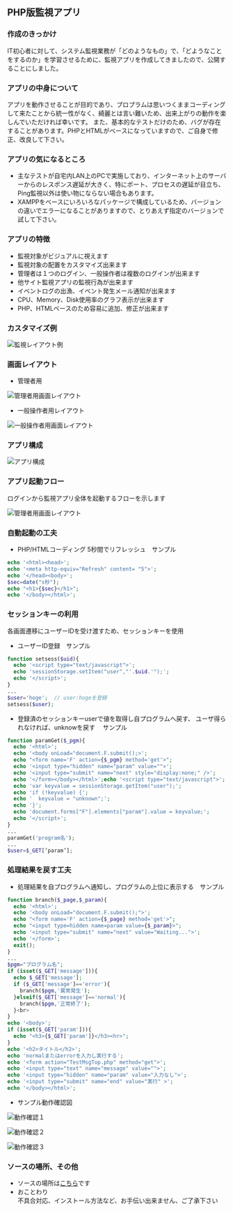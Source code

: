 ## PHP版監視アプリ

### 作成のきっかけ
IT初心者に対して、システム監視業務が「どのようなもの」で、「どようなことをするのか」を学習させるために、監視アプリを作成してきましたので、公開することにしました。

### アプリの中身について
アプリを動作させることが目的であり、プロプラムは思いつくままコーディングして来たことから統一性がなく、綺麗とは言い難いため、出来上がりの動作を楽しんでいただければ幸いです。
また、基本的なテストだけのため、バグが存在することがあります。PHPとHTMLがベースになっていますので、ご自身で修正、改良して下さい。

### アプリの気になるところ
*  主なテストが自宅内LAN上のPCで実施しており、インターネット上のサーバーからのレスポンス遅延が大きく、特にポート、プロセスの遅延が目立ち、Ping監視以外は使い物にならない場合もあります。
*  XAMPPをベースにいろいろなパッケージで構成しているため、バージョンの違いでエラーになることがありますので、とりあえず指定のバージョンで試して下さい。

### アプリの特徴
*  監視対象がビジュアルに視えます
*  監視対象の配置をカスタマイズ出来ます
*  管理者は１つのログイン、一般操作者は複数のログインが出来ます
*  他サイト監視アプリの監視行為が出来ます
*  イベントログの出漁、イベント発生メール通知が出来ます
*  CPU、Memory、Disk使用率のグラフ表示が出来ます
*  PHP、HTMLベースのため容易に追加、修正が出来ます

### カスタマイズ例
![監視レイアウト例](visualmonitor.png)

### 画面レイアウト
*  管理者用

![管理者用画面レイアウト](adminlayout.png)
*  一般操作者用レイアウト
  
![一般操作者用画面レイアウト](operatorlayout.png)

### アプリ構成

![アプリ構成](kanshimap.png)

### アプリ起動フロー

ログインから監視アプリ全体を起動するフローを示します

![管理者用画面レイアウト](runsequence.png)

### 自動起動の工夫

*  PHP/HTMLコーディング 5秒間でリフレッシュ　サンプル

```php
echo '<html><head>';
echo '<meta http-equiv="Refresh" content= "5">';
echo '</head><body>';
$sec=date("s秒");
echo "<h1>{$sec}</h1>";
echo '</body></html>';
```


### セッションキーの利用

各画面遷移にユーザーIDを受け渡すため、セッションキーを使用

*  ユーザーID登録　サンプル
```php
function setsess($uid){
  echo '<script type="text/javascript">';
  echo 'sessionStorage.setItem("user","'.$uid.'");';
  echo '</script>';
}
...
$user='hoge';  // user:hogeを登録
setsess($user);
```
*  登録済のセッションキーuserで値を取得し自プログラムへ戻す、 
ユーザ得られなければ、unknowを戻す
　サンプル
```php
function paramGet($_pgm){
  echo '<html>';
  echo '<body onLoad="document.F.submit();>';
  echo "<form name='F' action={$_pgm} method='get'>";
  echo '<input type="hidden" name="param" value="">';
  echo '<input type="submit" name="next" style="display:none;" />';
  echo '</form></body></html>';echo '<script type="text/javascript">';
  echo 'var keyvalue = sessionStorage.getItem("user");';
  echo 'if (!keyvalue) {';
  echo '  keyvalue = "unknown";';
  echo '}';
  echo 'document.forms["F"].elements["param"].value = keyvalue;';
  echo '</script>';
}
...
paramGet('program名');
...
$user=$_GET[‘param’];
```
### 処理結果を戻す工夫
*  処理結果を自プログラムへ通知し、プログラムの上位に表示する　サンプル
  
```php
function branch($_page,$_param){
  echo '<html>';
  echo '<body onLoad="document.F.submit();">';
  echo "<form name='F' action={$_page} method='get'>";
  echo "<input type=hidden name=param value={$_param}>";
  echo '<input type="submit" name="next" value="Waiting...">';
  echo '</form>';
  exit();
}
...
$pgm="プログラム名";
if (isset($_GET['message'])){
  echo $_GET['message'];
  if ($_GET['message']=='error'){
    branch($pgm,'異常発生');
  }elseif($_GET['message']=='normal'){
    branch($pgm,'正常終了');
  }<br>
}
echo '<body>'; 
if (isset($_GET['param'])){  
  echo "<h3>{$_GET['param']}</h3><hr>";
}
echo '<h2>タイトル</h2>';
echo 'normalまたはerrorを入力し実行する';
echo '<form action="TestMsgTop.php" method="get">';
echo '<input type="text" name="message" value="">';
echo '<input type="hidden" name="param" value="入力なし">';
echo '<input type="submit" name="end" value="実行" >';
echo '</body></html>';
```
*  サンプル動作確認図
    
![動作確認１](http://ossiansunny.github.io/returnmsg1.png)

![動作確認２](returnmsg2.png)

![動作確認３](returnmsg3.png)

### ソースの場所、その他
*  ソースの場所は<a href="https://github.com/ossiansunny/visualmonitor">こちら</a>です<br>
*  おことわり  
不具合対応、インストール方法など、お手伝い出来ません、ご了承下さい




